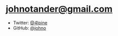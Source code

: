 # [johnotander@gmail.com](mailto:johnotander@gmail.com)

- Twitter: [@4lpine](https://twitter.com/4lpine)
- GitHub: [@johno](https://github.com/johno)

